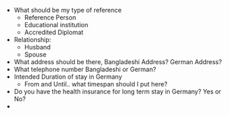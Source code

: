 - What should be my type of reference
	- Reference Person
	- Educational institution
	- Accredited Diplomat
- Relationship:
	- Husband
	- Spouse
- What address should be there, Bangladeshi Address? German Address?
- What telephone number Bangladeshi or German?
- Intended Duration of stay in Germany
	- From and Until.. what timespan should I put here?
- Do you have the health insurance for long term stay in Germany? Yes or No?
-
